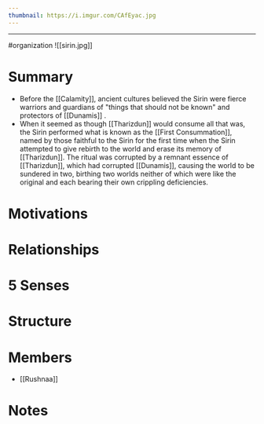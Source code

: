 ```yaml
---
thumbnail: https://i.imgur.com/CAfEyac.jpg
---
```

---
#organization
![[sirin.jpg]]

# Summary
-  Before the [[Calamity]], ancient cultures believed the Sirin were fierce warriors and guardians of "things that should not be known" and protectors of [[Dunamis]] .
-   When it seemed as though [[Tharizdun]] would consume all that was, the Sirin performed what is known as the [[First Consummation]], named by those faithful to the Sirin for the first time when the Sirin attempted to give rebirth to the world and erase its memory of [[Tharizdun]]. The ritual was corrupted by a remnant essence of [[Tharizdun]], which had corrupted [[Dunamis]], causing the world to be sundered in two, birthing two worlds neither of which were like the original and each bearing their own crippling deficiencies.

# Motivations
# Relationships
# 5 Senses
# Structure
# Members
- [[Rushnaa]]
# Notes



